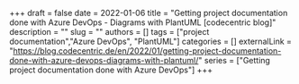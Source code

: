 +++ 
draft = false
date = 2022-01-06
title = "Getting project documentation done with Azure DevOps - Diagrams with PlantUML [codecentric blog]"
description = ""
slug = ""
authors = []
tags = ["project documentation","Azure DevOps", "PlantUML"]
categories = []
externalLink = "https://blog.codecentric.de/en/2022/01/getting-project-documentation-done-with-azure-devops-diagrams-with-plantuml/"
series = ["Getting project documentation done with Azure DevOps"]
+++
